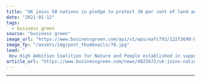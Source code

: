 ```yaml
---
title: "UK joins 50 nations in pledge to protect 30 per cent of land and oceans by 2030"
date: "2021-01-12"
tags: 
  - business green
source: "business green"
image_url: "https://www.businessgreen.com/api/v1/wps/eafc792/122f3690-b10d-41d4-ab35-3093bcdfccae/6/danielle-barnes-ayKyc01xLWA-unsplash-185x114.jpg"
image_fp: "/assets/img/post_thumbnails/78.jpg"
lead: "
 New High Ambition Coalition for Nature and People established in support of '30 by 30' goal, which comes ahead of crucial COP15 biodiversity summit this year ..."
article_url: "https://www.businessgreen.com/news/4025672/uk-joins-nations-pledge-protect-cent-land-oceans-2030"
---
```


---
